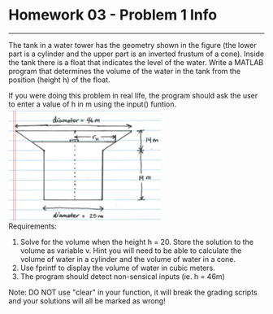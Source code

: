 # Homework 03 - Problem 1 Info
---
The tank in a water tower has the geometry shown in the figure (the lower part is a cylinder and the upper part is an inverted frustum of a cone). Inside the tank there is a float that indicates the level of the water. Write a MATLAB program that determines the volume of the water in the tank from the position (height h) of the float. 

If you were doing this problem in real life, the program should ask the user to enter a value of h in m using the input() funtion.
<img src = "assets/h0301_0.png" width = "300"> <br />
Requirements: 
1. Solve for the volume when the height h = 20. Store the solution to the volume as variable v. Hint you will need to be able to calculate the volume of water in a cylinder and the volume of water in a cone.
2. Use fprintf to display the volume of water in cubic meters.
3. The program should detect non-sensical inputs (ie. h = 46m)

Note: DO NOT use "clear" in your function, it will break the grading scripts and your solutions will all be marked as wrong!
